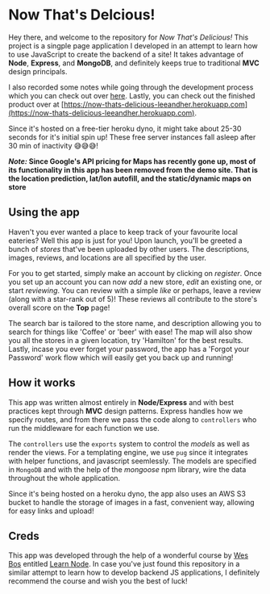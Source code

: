 # Now That's Delcious!

Hey there, and welcome to the repository for _Now That's Delicious!_ This project is a singple page application I developed in an attempt to learn how to use JavaScript to create the backend of a site! It takes advantage of **Node**, **Express**, and **MongoDB**, and definitely keeps true to traditional **MVC** design principals. 

I also recorded some notes while going through the development process which you can check out over [here](https://github.com/leeandher/programming-notes). Lastly, you can check out the finished product over at [https://now-thats-delicious-leeandher.herokuapp.com](https://now-thats-delicious-leeandher.herokuapp.com).

Since it's hosted on a free-tier heroku dyno, it might take about 25-30 seconds for it's initial spin up! These free server instances fall asleep after 30 min of inactivity 😅😅😅!

**_Note:_ Since Google's API pricing for Maps has recently gone up, most of its functionality in this app has been removed from the demo site. That is the location prediction, lat/lon autofill, and the static/dynamic maps on store**

## Using the app

Haven't you ever wanted a place to keep track of your favourite local eateries? Well this app is just for you! Upon launch, you'll be greeted a bunch of _stores_ that've been uploaded by other users. The descriptions, images, reviews, and locations are all specified by the user.

For you to get started, simply make an account by clicking on _register_. Once you set up an account you can now _add_ a new store, _edit_ an existing one, or start _reviewing_. You can review with a simple _like_ or perhaps, leave a review (along with a star-rank out of 5)! These reviews all contribute to the store's overall score on the **Top** page!

The search bar is tailored to the store name, and description allowing you to search for things like 'Coffee' or 'beer' with ease! The map will also show you all the stores in a given location, try 'Hamilton' for the best results. Lastly, incase you ever forget your password, the app has a 'Forgot your Password' work flow which will easily get you back up and running!

## How it works

This app was written almost entirely in **Node/Express** and with best practices kept through **MVC** design patterns. Express handles how we specify routes, and from there we pass the code along to `controllers` who run the middleware for each function we use.

The `controllers` use the `exports` system to control the _models_ as well as render the views. For a templating engine, we use `pug` since it integrates with helper functions, and javascript seemlessly. The models are specified in `MongoDB` and with the help of the _mongoose_ npm library, wire the data throughout the whole application.

Since it's being hosted on a heroku dyno, the app also uses an AWS S3 bucket to handle the storage of images in a fast, convenient way, allowing for easy links and upload!

## Creds

This app was developed through the help of a wonderful course by [Wes Bos](https://wesbos.com) entitled [Learn Node](learnnode.com). In case you've just found this repository in a similar attempt to learn how to develop backend JS applications, I definitely recommend the course and wish you the best of luck!

